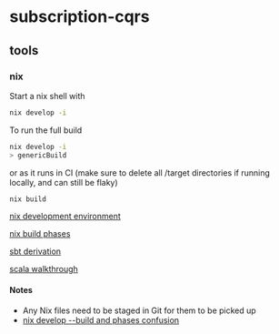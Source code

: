 # subscription-cqrs

## tools

### nix

Start a nix shell with

```sh
nix develop -i
```

To run the full build

```sh
nix develop -i
> genericBuild
```

or as it runs in CI (make sure to delete all /target directories if running locally, and can still be flaky)

```sh
nix build
```

[nix development environment](https://nixos.wiki/wiki/Development_environment_with_nix-shell)

[nix build phases](https://nixos.org/manual/nixpkgs/stable/#sec-stdenv-phases)

[sbt derivation](https://github.com/zaninime/sbt-derivation)

[scala walkthrough](https://github.com/gvolpe/sbt-nix.g8#docker-images)

#### Notes

- Any Nix files need to be staged in Git for them to be picked up
- [nix develop --build and phases confusion](https://github.com/NixOS/nix/issues/6202)
